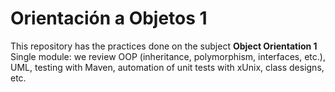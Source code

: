 # Orientación a Objetos 1

This repository has the practices done on the subject **Object Orientation 1**
Single module: we review OOP (inheritance, polymorphism, interfaces, etc.), UML, testing with Maven, automation of unit tests with xUnix, class designs, etc.
